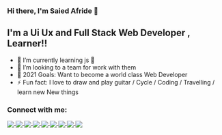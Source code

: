 ### Hi there, I'm Saied Afride 👋

## I'm a Ui Ux and Full Stack Web Developer , Learner!!

-  🌱 I’m currently learning js 🤣
-  👯 I’m looking to a team for work with them
-  🥅 2021 Goals: Want to become a world class Web Developer
-  ⚡ Fun fact: I love to draw and play guitar / Cycle / Coding / Travelling / learn new New things


### Connect with me:



<p align="left">
 <a target="_blank" href="https://www.facebook.com/saiedafride11" style="text-decoration: line-through;" >
    <img src="https://img.shields.io/badge/Facebook-blue?style=flat&logo=Facebook&labelColor=gray">
 </a>
  <a target="_blank" href="https://www.youtube.com/c/SoftZeo" style="text-decoration: line-through;" >
    <img src="https://img.shields.io/badge/Youtube-red?style=flat&logo=youtube&labelColor=gray">
 </a>
  <a target="_blank" href="https://twitter.com/saiedafride11" style="text-decoration: line-through;" >
    <img src="https://img.shields.io/badge/Twitter-blue?style=flat&logo=Twitter&labelColor=gray">
 </a>
  <a target="_blank" href="https://www.behance.net/saiedafride11" style="text-decoration: line-through;" >
    <img src="https://img.shields.io/badge/Behance-blue?style=flat&logo=Behance&labelColor=gray">
 </a>
  <a target="_blank" href="https://www.linkedin.com/in/saiedafride11/" style="text-decoration: line-through;" >
    <img src="https://img.shields.io/badge/LinkedIn-blue?style=flat&logo=linkedin&labelColor=gray">
 </a>
  <a target="_blank" href="https://github.com/Saiedafride11" style="text-decoration: line-through;">
    <img src="https://img.shields.io/badge/Github-red?style=flat&logo=github&labelColor=gray">
  </a>
  <a target="_blank" href="https://www.instagram.com/saiedafride11" style="text-decoration: line-through;">
    <img src="https://img.shields.io/badge/Instagram-red?style=flat&logo=instagram&labelColor=gray">
  </a>
 
 <a href="https://drive.google.com/file/d/1TrgEekGwDt4a-DxattL8BA-CotfYU11d/view?usp=sharing" style="text-decoration: line-through;">
    <img src="https://img.shields.io/badge/Resume-blue?style=flat&logo=R&labelColor=gray">
  </a>
   <a target="_blank" href="https://saiedafride11.github.io/Portfolio-Master/" style="text-decoration: line-through;"  >
    <img src="https://img.shields.io/badge/Portfolio-blue?style=flat&logo=portfolio&labelColor=gray">
 </a>
</p>

<br />

